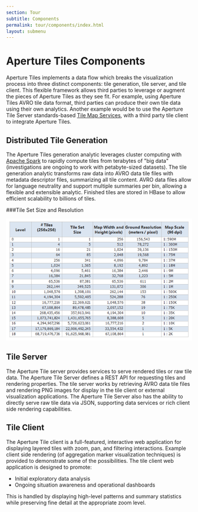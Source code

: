 ```yaml
---
section: Tour
subtitle: Components
permalink: tour/components/index.html
layout: submenu
---
```


Aperture Tiles Components
=========================

Aperture Tiles implements a data flow which breaks the visualization process into three distinct components: tile generation, tile server, and tile client. This flexible framework allows third parties to leverage or augment the pieces of Aperture Tiles as they see fit. For example, using Aperture Tiles AVRO tile data format, third parties can produce their own tile data using their own analytics. Another example would be to use the Aperture Tile Server standards-based [Tile Map Services](http://en.wikipedia.org/wiki/Tile_Map_Service), with a third party tile client to integrate Aperture Tiles.

Distributed Tile Generation
---------------------------

The Aperture Tiles generation analytic leverages cluster computing with [Apache Spark](http://spark.incubator.apache.org/) to rapidly compute tiles from terabytes of "big data" (investigations are ongoing to work with petabyte-sized datasets). The tile generation analytic transforms raw data into AVRO data tile files with metadata descriptor files, summarizing all tile content. AVRO data files allow for language neutrality and support multiple summaries per bin, allowing a flexible and extensible analytic. Finished tiles are stored in HBase to allow efficient scalability to billions of tiles.

###Tile Set Size and Resolution

![Billions of Tiles](../../img/billions-of-tiles.png) 

Tile Server
-----------

The Aperture Tile server provides services to serve rendered tiles or raw tile data. The Aperture Tile Server defines a REST API for requesting tiles and rendering properties. The tile server works by retrieving AVRO data tile files and rendering PNG images for display in the tile client or external visualization applications. The Aperture Tile Server also has the ability to directly serve raw tile data via JSON, supporting data services or rich client side rendering capabilities.

Tile Client
-----------

The Aperture Tile client is a full-featured, interactive web application for displaying layered tiles with zoom, pan, and filtering interactions. Example client side rendering (of aggregation marker visualization techniques) is provided to demonstrate some of the possibilities. The tile client web application is designed to promote:

- Initial exploratory data analysis
- Ongoing situation awareness and operational dashboards
 
This is handled by displaying high-level patterns and summary statistics while preserving fine detail at the appropriate zoom level.

